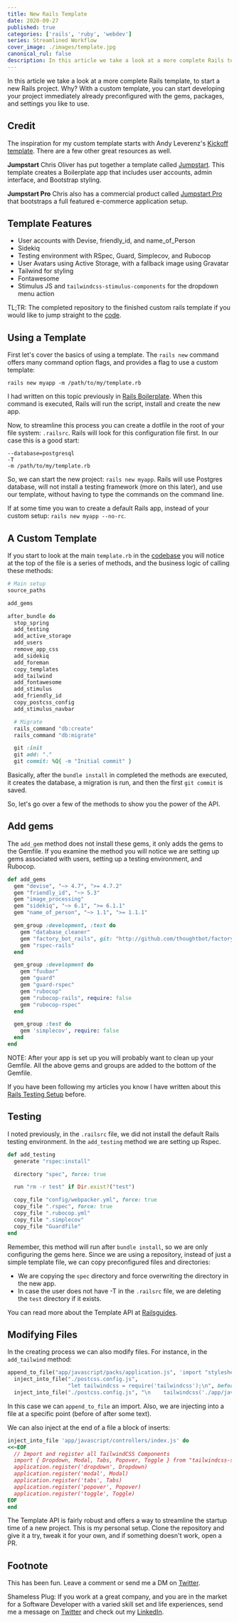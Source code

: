 ```yaml
---
title: New Rails Template
date: 2020-09-27
published: true
categories: ['rails', 'ruby', 'webdev']
series: Streamlined Workflow
cover_image: ./images/template.jpg
canonical_rul: false
description: In this article we take a look at a more complete Rails template, to start a new Rails project. Why? With a custom template, you can start developing your project immediately already preconfigured with the gems, packages, and settings you like to use.
---
```


In this article we take a look at a more complete Rails template, to start a new Rails project. Why? With a custom template, you can start developing your project immediately already preconfigured with the gems, packages, and settings you like to use.

## Credit
The inspiration for my custom template starts with Andy Leverenz's [Kickoff template](https://github.com/justalever/kickoff_tailwind). There are a few other great resources as well.

**Jumpstart** Chris Oliver has put together a template called [Jumpstart](https://github.com/excid3/jumpstart). This template creates a Boilerplate app that includes user accounts, admin interface, and Bootstrap styling.

**Jumpstart Pro** Chris also has a commercial product called [Jumpstart Pro](https://jumpstartrails.com/) that bootstraps a full featured e-commerce application setup.

## Template Features

- User accounts with Devise, friendly_id, and name_of_Person
- Sidekiq
- Testing environment with RSpec, Guard, Simplecov, and Rubocop
- User Avatars using Active Storage, with a fallback image using Gravatar
- Tailwind for styling
- Fontawesome
- Stimulus JS and `tailwindcss-stimulus-components` for the dropdown menu action

TL;TR:  The completed repository to the finished custom rails template if you would like to jump straight to the [code](https://github.com/eclectic-coding/eclectic_template).

## Using a Template
First let's cover the basics of using a template. The `rails new` command offers many command option flags, and provides a flag to use a custom template:
```
rails new myapp -m /path/to/my/template.rb

```
I had written on this topic previously in [Rails Boilerplate](/rails-boilerplate)<!-- @IGNORE PREVIOUS: link -->. When this command is executed, Rails will run the script, install and create the new app.

Now, to streamline this process you can create a dotfile in the root of your file system: `.railsrc`. Rails will look for this configuration file first. In our case this is a good start:
```
--database=postgresql
-T
-m /path/to/my/template.rb
```
So, we can start the new project: `rails new myapp`. Rails will use Postgres database, will not install a testing framework (more on this later), and use our template, without having to type the commands on the command line.

If at some time you wan to create a default Rails app, instead of your custom setup: `rails new myapp --no-rc`.

## A Custom Template
If you start to look at the main `template.rb` in the [codebase](https://github.com/eclectic-coding/eclectic_template/blob/main/template.rb) you will notice at the top of the file is a series of methods, and the business logic of calling these methods:
```ruby
# Main setup
source_paths

add_gems

after_bundle do
  stop_spring
  add_testing
  add_active_storage
  add_users
  remove_app_css
  add_sidekiq
  add_foreman
  copy_templates
  add_tailwind
  add_fontawesome
  add_stimulus
  add_friendly_id
  copy_postcss_config
  add_stimulus_navbar

  # Migrate
  rails_command "db:create"
  rails_command "db:migrate"

  git :init
  git add: "."
  git commit: %Q{ -m "Initial commit" }
```
Basically, after the `bundle install` in completed the methods are executed, it creates the database, a migration is run, and then the first `git commit` is saved.

So, let's go over a few of the methods to show you the power of the API.

## Add gems
The `add_gem` method does not install these gems, it only adds the gems to the Gemfile. If you examine the method you will notice we are setting up gems associated with users, setting up a testing environment, and Rubocop.
```ruby
def add_gems
  gem "devise", "~> 4.7", ">= 4.7.2"
  gem "friendly_id", "~> 5.3"
  gem "image_processing"
  gem "sidekiq", "~> 6.1", ">= 6.1.1"
  gem "name_of_person", "~> 1.1", ">= 1.1.1"

  gem_group :development, :test do
    gem "database_cleaner"
    gem "factory_bot_rails", git: "http://github.com/thoughtbot/factory_bot_rails"
    gem "rspec-rails"
  end

  gem_group :development do
    gem "fuubar"
    gem "guard"
    gem "guard-rspec"
    gem "rubocop"
    gem "rubocop-rails", require: false
    gem "rubocop-rspec"
  end

  gem_group :test do
    gem 'simplecov', require: false
  end
end
```
NOTE: After your app is set up you will probably want to clean up your Gemfile. All the above gems and groups are added to the bottom of the Gemfile.

If you have been following my articles you know I have written about this [Rails Testing Setup](/rails-testing-setup)<!-- @IGNORE PREVIOUS: link --> before.

## Testing
I noted previously, in the `.railsrc` file, we did not install the default Rails testing environment. In the `add_testing` method we are setting up Rspec.
```ruby
def add_testing
  generate "rspec:install"

  directory "spec", force: true

  run "rm -r test" if Dir.exist?("test")

  copy_file "config/webpacker.yml", force: true
  copy_file ".rspec", force: true
  copy_file ".rubocop.yml"
  copy_file ".simplecov"
  copy_file "Guardfile"
end
```
Remember, this method will run after `bundle install`, so we are only configuring the gems here. Since we are using a repository, instead of just a simple template file, we can copy preconfigured files and directories:
- We are copying the `spec` directory and force overwriting the directory in the new app.
- In case the user does not have -T in the `.railsrc` file, we are deleting the `test` directory if it exists.

You can read more about the Template API at [Railsguides](https://guides.rubyonrails.org/rails_application_templates.html).

## Modifying Files
In the creating process we can also modify files. For instance, in the `add_tailwind` method:
```ruby
append_to_file("app/javascript/packs/application.js", 'import "stylesheets/application"' + "\n")
  inject_into_file("./postcss.config.js",
                   "let tailwindcss = require('tailwindcss');\n", before: "module.exports")
  inject_into_file("./postcss.config.js", "\n    tailwindcss('./app/javascript/stylesheets/tailwind.config.js'),", after: "plugins: [")

```
In this case we can `append_to_file` an import. Also, we are injecting into a file at a specific point (before of after some text).

We can also inject at the end of a file a block of inserts:
```ruby
inject_into_file 'app/javascript/controllers/index.js' do
<<~EOF
  // Import and register all TailwindCSS Components
  import { Dropdown, Modal, Tabs, Popover, Toggle } from "tailwindcss-stimulus-components"
  application.register('dropdown', Dropdown)
  application.register('modal', Modal)
  application.register('tabs', Tabs)
  application.register('popover', Popover)
  application.register('toggle', Toggle)
EOF
end
```

The Template API is fairly robust and offers a way to streamline the startup time of a new project. This is my personal setup. Clone the repository and give it a try, tweak it for your own, and if something doesn't work, open a PR.

## Footnote
This has been fun. Leave a comment or send me a DM on [Twitter](http://twitter.com/EclecticCoding).

Shameless Plug: If you work at a great company, and you are in the market for a Software Developer with a varied skill set and life experiences, send me a message on [Twitter](http://twitter.com/EclecticCoding) and check out my [LinkedIn](http://www.linkedin.com/in/dev-chuck-smith).

